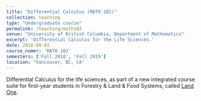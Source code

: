 ```yaml
---
title: "Differential Calculus (MATH 102)"
collection: teaching
type: "Undergraduate course"
permalink: /teaching/math102
venue: "University of British Columbia, Department of Mathematics"
excerpt: 'Differential Calculus for the Life Sciences.'
date: 2018-09-01
course_numer: 'MATH 102'
semesters: ['Fall 2018', 'Fall 2019']
location: "Vancouver, BC, CA"
---
```



Differential Calculus for the life sciences, as
part of a new integrated course suite for first-year students in Forestry & Land
& Food Systems, called [Land One](https://landone.ubc.ca/).

